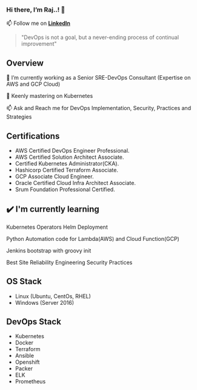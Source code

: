 

### Hi there, I’m Raj..! 👋


📫 Follow me on [**LinkedIn**](https://www.linkedin.com/in/esakkiraj-karthi/)

> "DevOps is not a goal, but a never-ending process of continual improvement"

## Overview

🔭 I’m currently working as a Senior SRE-DevOps Consultant (Expertise on AWS and GCP Cloud)

🌱 Keenly mastering on Kubernetes

📫 Ask and Reach me for DevOps Implementation, Security, Practices and Strategies

## Certifications

- AWS Certified DevOps Engineer Professional.
- AWS Certified Solution Architect Associate.
- Certified Kubernetes Administrator(CKA).
- Hashicorp Certified Terraform Associate.
- GCP Associate Cloud Engineer.
- Oracle Certified Cloud Infra Architect Associate.
- Srum Foundation Professional Certified.

## ✔️ I'm currently learning

Kubernetes Operators Helm Deployment

Python Automation code for Lambda(AWS) and Cloud Function(GCP)

Jenkins bootstrap with groovy init

Best Site Reliability Engineering Security Practices

## OS Stack

- Linux (Ubuntu, CentOs, RHEL)
- Windows (Server 2016)

## DevOps Stack

- Kubernetes
- Docker
- Terraform
- Ansible
- Openshift
- Packer
- ELK
- Prometheus

